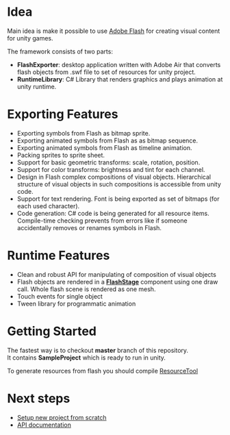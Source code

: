 # Idea

Main idea is make it possible to use [Adobe Flash](www.adobe.com/products/flash.html) for creating visual content for unity games.

The framework consists of two parts:

- **FlashExporter**: desktop application written with Adobe Air that converts flash objects from .swf file to set of resources for unity project.
- **RuntimeLibrary**: C# Library that renders graphics and plays animation at unity runtime.

# Exporting Features

- Exporting symbols from Flash as bitmap sprite.
- Exporting animated symbols from Flash as as bitmap sequence.
- Exporting animated symbols from Flash as timeline animation.
- Packing sprites to sprite sheet.
- Support for basic geometric transforms: scale, rotation, position.
- Support for color transforms: brightness and tint for each channel.
- Design in Flash complex compositions of visual objects. Hierarchical structure of visual objects in such compositions is accessible from unity code.
- Support for text rendering. Font is being exported as set of bitmaps (for each used character).
- Code generation: C# code is being generated for all resource items. Compile-time checking prevents from errors like if someone accidentally removes or renames symbols in Flash.

# Runtime Features
- Clean and robust API for manipulating of composition of visual objects
- Flash objects are rendered in a [**FlashStage**](http://nravo.github.io/flunity/api-docs/class_action_lib_1_1_unity_1_1_flash_stage.html) component using one draw call. Whole flash scene is rendered as one mesh.
- Touch events for single object
- Tween library for programmatic animation

# Getting Started

The fastest way is to checkout **master** branch of this repository.  
It contains **SampleProject** which is ready to run in unity.

To generate resources from flash you should compile [ResourceTool](https://github.com/nravo/flunity/wiki/ResourceTool)

# Next steps

- [Setup new project from scratch](https://github.com/nravo/flunity/wiki/Getting-Started/)
- [API documentation](http://nravo.github.io/flunity/api-docs/)
